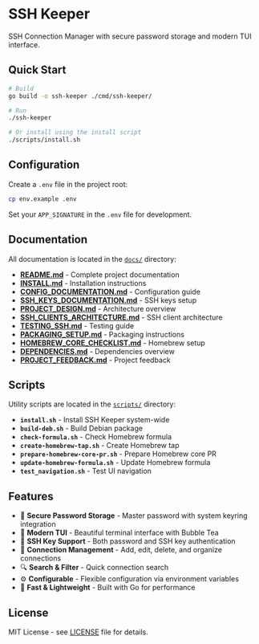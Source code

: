 # SSH Keeper

SSH Connection Manager with secure password storage and modern TUI interface.

## Quick Start

```bash
# Build
go build -o ssh-keeper ./cmd/ssh-keeper/

# Run
./ssh-keeper

# Or install using the install script
./scripts/install.sh
```

## Configuration

Create a `.env` file in the project root:

```bash
cp env.example .env
```

Set your `APP_SIGNATURE` in the `.env` file for development.

## Documentation

All documentation is located in the [`docs/`](./docs/) directory:

- **[README.md](./docs/README.md)** - Complete project documentation
- **[INSTALL.md](./docs/INSTALL.md)** - Installation instructions
- **[CONFIG_DOCUMENTATION.md](./docs/CONFIG_DOCUMENTATION.md)** - Configuration guide
- **[SSH_KEYS_DOCUMENTATION.md](./docs/SSH_KEYS_DOCUMENTATION.md)** - SSH keys setup
- **[PROJECT_DESIGN.md](./docs/PROJECT_DESIGN.md)** - Architecture overview
- **[SSH_CLIENTS_ARCHITECTURE.md](./docs/SSH_CLIENTS_ARCHITECTURE.md)** - SSH client architecture
- **[TESTING_SSH.md](./docs/TESTING_SSH.md)** - Testing guide
- **[PACKAGING_SETUP.md](./docs/PACKAGING_SETUP.md)** - Packaging instructions
- **[HOMEBREW_CORE_CHECKLIST.md](./docs/HOMEBREW_CORE_CHECKLIST.md)** - Homebrew setup
- **[DEPENDENCIES.md](./docs/DEPENDENCIES.md)** - Dependencies overview
- **[PROJECT_FEEDBACK.md](./docs/PROJECT_FEEDBACK.md)** - Project feedback

## Scripts

Utility scripts are located in the [`scripts/`](./scripts/) directory:

- **`install.sh`** - Install SSH Keeper system-wide
- **`build-deb.sh`** - Build Debian package
- **`check-formula.sh`** - Check Homebrew formula
- **`create-homebrew-tap.sh`** - Create Homebrew tap
- **`prepare-homebrew-core-pr.sh`** - Prepare Homebrew core PR
- **`update-homebrew-formula.sh`** - Update Homebrew formula
- **`test_navigation.sh`** - Test UI navigation

## Features

- 🔐 **Secure Password Storage** - Master password with system keyring integration
- 🎨 **Modern TUI** - Beautiful terminal interface with Bubble Tea
- 🔑 **SSH Key Support** - Both password and SSH key authentication
- 📁 **Connection Management** - Add, edit, delete, and organize connections
- 🔍 **Search & Filter** - Quick connection search
- ⚙️ **Configurable** - Flexible configuration via environment variables
- 🚀 **Fast & Lightweight** - Built with Go for performance

## License

MIT License - see [LICENSE](LICENSE) file for details.
